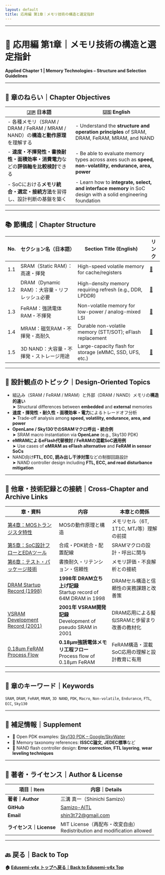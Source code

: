 ```yaml
---
layout: default
title: 応用編 第1章｜メモリ技術の構造と選定指針
---
```


---

# 💾 応用編 第1章｜メモリ技術の構造と選定指針  
**Applied Chapter 1 | Memory Technologies – Structure and Selection Guidelines**

---

## 🎯 章のねらい｜Chapter Objectives

| 🇯🇵 日本語                                                                                                      | 🇺🇸 English                                                                                                   |
|---------------------------------------------------------------------------------------------------------------|---------------------------------------------------------------------------------------------------------------|
| - 各種メモリ（SRAM / DRAM / FeRAM / MRAM / NAND）の**構造と動作原理**を理解する                                 | - Understand the **structure and operation principles** of SRAM, DRAM, FeRAM, MRAM, and NAND                 |
| - **速度・不揮発性・書換耐性・面積効率・消費電力**などの**評価軸を比較検討**できる                              | - Be able to evaluate memory types across axes such as **speed, non-volatility, endurance, area, power**     |
| - SoCにおける**メモリ統合・選定・接続方法**を習得し、設計判断の基盤を築く                                       | - Learn how to **integrate, select, and interface memory** in SoC design with a solid engineering foundation |

---

## 📚 節構成｜Chapter Structure

| No. | セクション名（日本語）                             | Section Title (English)                                    | リンク |
|-----|----------------------------------------------------|-------------------------------------------------------------|--------|
| 1.1 | SRAM（Static RAM）：高速・揮発                      | High-speed volatile memory for cache/registers              | [📎](sram.md) |
| 1.2 | DRAM（Dynamic RAM）：大容量・リフレッシュ必要       | High-density memory requiring refresh (e.g., DDR, LPDDR)    | [📎](dram.md) |
| 1.3 | FeRAM：強誘電体RAM・不揮発                          | Non-volatile memory for low-power / analog-mixed LSI        | [📎](feram.md) |
| 1.4 | MRAM：磁気RAM・不揮発・高耐久                        | Durable non-volatile memory (STT/SOT); eFlash replacement    | [📎](mram.md) |
| 1.5 | 3D NAND：大容量・不揮発・ストレージ用途              | Large-capacity flash for storage (eMMC, SSD, UFS, etc.)     | [📎](3dnand.md) |

---

## 🧠 設計観点のトピック｜Design-Oriented Topics

- 組込み（SRAM / FeRAM / MRAM）と外部（DRAM / NAND）メモリの**構造的違い**  
  ➤ Structural differences between **embedded** and **external** memories  
- **速度・揮発性・耐久性・面積効率・電力**によるトレードオフ分析  
  ➤ Trade-off analysis among **speed, volatility, endurance, area, and power**  
- **OpenLane / Sky130でのSRAMマクロ呼出・統合例**  
  ➤ SRAM macro instantiation via **OpenLane** (e.g., Sky130 PDK)  
- **eMRAMによるeFlash代替検討 / FeRAMの混載SoC適用例**  
  ➤ Use cases of **eMRAM as eFlash alternative** and **FeRAM in sensor SoCs**  
- NAND向け**FTL, ECC, 読み出し干渉対策**などの制御回路設計  
  ➤ NAND controller design including **FTL, ECC, and read disturbance mitigation**

---

## 🔗 他章・技術記録との接続｜Cross-Chapter and Archive Links

| 章・資料 | 内容 | 本章との関係 |
|-----------|------|-------------|
| [第4章：MOSトランジスタ特性](../chapter4_mos_characteristics/) | MOSの動作原理と構造 | メモリセル（6T, 1T1C, MTJ等）理解の前提 |
| [第5章：SoC設計フローとEDAツール](../chapter5_soc_design_flow/) | 合成・PDK統合・配置配線 | SRAMマクロの設計・呼出に関与 |
| [第6章：テスト・パッケージ技術](../chapter6_test_and_package/) | 書換耐久・リテンション・信頼性 | メモリ評価・不良解析との接続 |
| [DRAM Startup Record (1998)](https://github.com/Samizo-AITL/Edusemi-Plus/blob/main/archive/in1998/DRAM_Startup_64M_1998.md) | **1998年 DRAM立ち上げ記録**<br>Startup record of 64M DRAM in 1998 | DRAMセル構造と信頼性の実務課題と改善策 |
| [VSRAM Development Record (2001)](https://github.com/Samizo-AITL/Edusemi-Plus/blob/main/archive/in2001/VSRAM_2001.md) | **2001年 VSRAM開発記録**<br>Development of pseudo SRAM in 2001 | DRAM応用による擬似SRAMと歩留まり改善の教材化 |
| [0.18µm FeRAM Process Flow](./doc_FeRAM/0.18um_FeRAM_ProcessFlow.md) | **0.18µm強誘電体メモリ工程フロー**<br>Process flow of 0.18µm FeRAM | FeRAM構造・混載SoC応用の理解と設計教育に有用 |

---

## 🧩 章のキーワード｜Keywords

`SRAM`, `DRAM`, `FeRAM`, `MRAM`, `3D NAND`, `PDK`, `Macro`, `Non-volatile`, `Endurance`, `FTL`, `ECC`, `Sky130`

---

## 📌 補足情報｜Supplement

- 🔗 Open PDK examples: [Sky130 PDK – Google/SkyWater](https://skywater-pdk.readthedocs.io)  
- 📄 Memory taxonomy references: **ISSCC論文**, **JEDEC標準**など  
- 📘 NAND flash controller design: **Error correction**, **FTL layering**, **wear leveling techniques**

---

## 👤 著者・ライセンス｜Author & License

| 項目｜Item | 内容｜Details |
|------------|----------------------------|
| **著者｜Author** | 三溝 真一（Shinichi Samizo） |
| **GitHub** | [Samizo-AITL](https://github.com/Samizo-AITL) |
| **Email** | [shin3t72@gmail.com](mailto:shin3t72@gmail.com) |
| **ライセンス｜License** | MIT License（再配布・改変自由）<br>Redistribution and modification allowed |

---

## 🔙 戻る｜Back to Top
**🏠 [Edusemi-v4x トップへ戻る｜Back to Edusemi-v4x Top](../README.md)**

